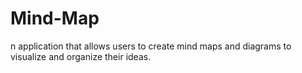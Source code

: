 # Mind-Map
n application that allows users to create mind maps and diagrams to visualize and organize their ideas.
